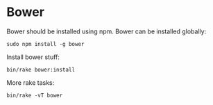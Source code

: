 Bower
=====

Bower should be installed using npm. Bower can be installed globally:

    sudo npm install -g bower

Install bower stuff:

    bin/rake bower:install

More rake tasks:

    bin/rake -vT bower
